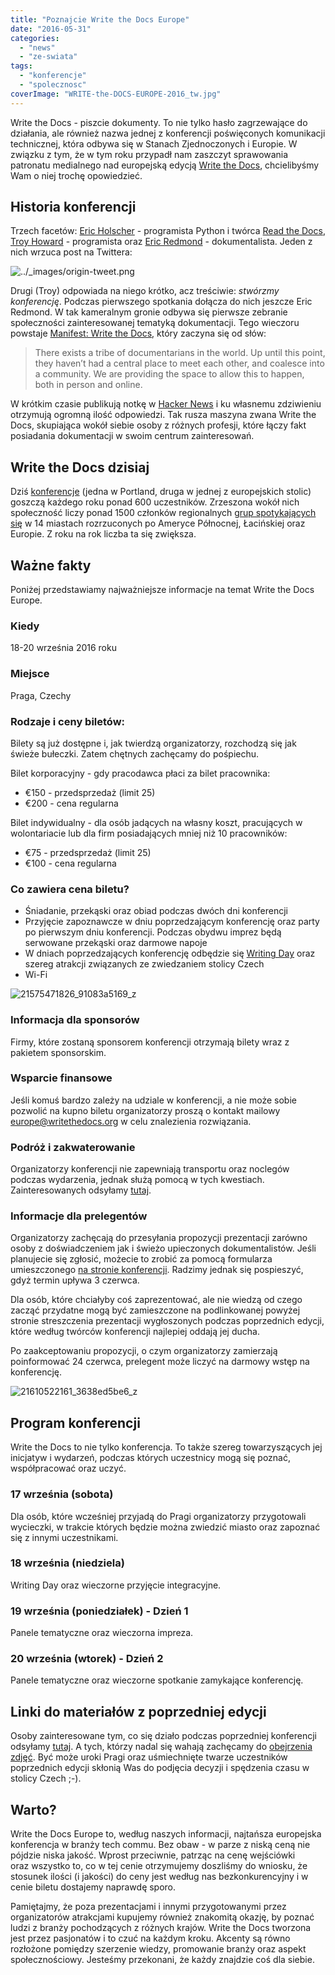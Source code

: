 ```yaml
---
title: "Poznajcie Write the Docs Europe"
date: "2016-05-31"
categories: 
  - "news"
  - "ze-swiata"
tags: 
  - "konferencje"
  - "spolecznosc"
coverImage: "WRITE-the-DOCS-EUROPE-2016_tw.jpg"
---
```


Write the Docs - piszcie dokumenty. To nie tylko hasło zagrzewające do działania, ale również nazwa jednej z konferencji poświęconych komunikacji technicznej, która odbywa się w Stanach Zjednoczonych i Europie. W związku z tym, że w tym roku przypadł nam zaszczyt sprawowania patronatu medialnego nad europejską edycją [Write the Docs](http://www.writethedocs.org/conf/eu/2016/), chcielibyśmy Wam o niej trochę opowiedzieć.

## Historia konferencji

Trzech facetów: [Eric Holscher](https://twitter.com/ericholscher) - programista Python i twórca [Read the Docs](https://readthedocs.org/), [Troy Howard](https://twitter.com/thoward37) - programista oraz [Eric Redmond](https://twitter.com/coderoshi) - dokumentalista. Jeden z nich wrzuca post na Twittera:

![../_images/origin-tweet.png](images/origin-tweet.png)

Drugi (Troy) odpowiada na niego krótko, acz treściwie: _stwórzmy konferencję_. Podczas pierwszego spotkania dołącza do nich jeszcze Eric Redmond. W tak kameralnym gronie odbywa się pierwsze zebranie społeczności zainteresowanej tematyką dokumentacji. Tego wieczoru powstaje [Manifest: Write the Docs](http://www.writethedocs.org/guide/about/vision/), który zaczyna się od słów:

> There exists a tribe of documentarians in the world. Up until this point, they haven’t had a central place to meet each other, and coalesce into a community. We are providing the space to allow this to happen, both in person and online.

W krótkim czasie publikują notkę w [Hacker News](https://news.ycombinator.com/item?id=5129425) i ku własnemu zdziwieniu otrzymują ogromną ilość odpowiedzi. Tak rusza maszyna zwana Write the Docs, skupiająca wokół siebie osoby z różnych profesji, które łączy fakt posiadania dokumentacji w swoim centrum zainteresowań.

## **Write the Docs dzisiaj**

Dziś [konferencje](http://www.writethedocs.org/conf/) (jedna w Portland, druga w jednej z europejskich stolic) goszczą każdego roku ponad 600 uczestników. Zrzeszona wokół nich społeczność liczy ponad 1500 członków regionalnych [grup spotykających się](http://www.writethedocs.org/meetups/) w 14 miastach rozrzuconych po Ameryce Północnej, Łacińskiej oraz Europie. Z roku na rok liczba ta się zwiększa.

## Ważne fakty

Poniżej przedstawiamy najważniejsze informacje na temat Write the Docs Europe.

### **Kiedy**

18-20 września 2016 roku

### **Miejsce**

Praga, Czechy

### **Rodzaje i ceny biletów:**

Bilety są już dostępne i, jak twierdzą organizatorzy, rozchodzą się jak świeże bułeczki. Zatem chętnych zachęcamy do pośpiechu.

Bilet korporacyjny - gdy pracodawca płaci za bilet pracownika:

- €150 - przedsprzedaż (limit 25)
- €200 - cena regularna

Bilet indywidualny - dla osób jadących na własny koszt, pracujących w wolontariacie lub dla firm posiadających mniej niż 10 pracowników:

- €75 - przedsprzedaż (limit 25)
- €100 - cena regularna

### **Co zawiera cena biletu?**

- Śniadanie, przekąski oraz obiad podczas dwóch dni konferencji
- Przyjęcie zapoznawcze w dniu poprzedzającym konferencję oraz party po pierwszym dniu konferencji. Podczas obydwu imprez będą serwowane przekąski oraz darmowe napoje
- W dniach poprzedzających konferencję odbędzie się [Writing Day](http://www.writethedocs.org/conf/eu/2016/writingday/) oraz szereg atrakcji związanych ze zwiedzaniem stolicy Czech
- Wi-Fi

![21575471826_91083a5169_z](images/21575471826_91083a5169_z.jpg)

### **Informacja dla sponsorów**

Firmy, które zostaną sponsorem konferencji otrzymają bilety wraz z pakietem sponsorskim.

### **Wsparcie finansowe**

Jeśli komuś bardzo zależy na udziale w konferencji, a nie może sobie pozwolić na kupno biletu organizatorzy proszą o kontakt mailowy [europe@writethedocs.org](mailto:europe@writethedocs.org) w celu znalezienia rozwiązania.

### **Podróż i zakwaterowanie**

Organizatorzy konferencji nie zapewniają transportu oraz noclegów podczas wydarzenia, jednak służą pomocą w tych kwestiach. Zainteresowanych odsyłamy [tutaj](http://www.writethedocs.org/conf/eu/2016/visiting/#where-to-stay).

### Informacje dla prelegentów

Organizatorzy zachęcają do przesyłania propozycji prezentacji zarówno osoby z doświadczeniem jak i świeżo upieczonych dokumentalistów. Jeśli planujecie się zgłosić, możecie to zrobić za pomocą formularza umieszczonego [na stronie konferencji](http://www.writethedocs.org/conf/eu/2016/cfp/). Radzimy jednak się pospieszyć, gdyż termin upływa 3 czerwca.

Dla osób, które chciałyby coś zaprezentować, ale nie wiedzą od czego zacząć przydatne mogą być zamieszczone na podlinkowanej powyżej stronie streszczenia prezentacji wygłoszonych podczas poprzednich edycji, które według twórców konferencji najlepiej oddają jej ducha.

Po zaakceptowaniu propozycji, o czym organizatorzy zamierzają poinformować 24 czerwca, prelegent może liczyć na darmowy wstęp na konferencję.

![21610522161_3638ed5be6_z](images/21610522161_3638ed5be6_z.jpg)

## Program konferencji

Write the Docs to nie tylko konferencja. To także szereg towarzyszących jej inicjatyw i wydarzeń, podczas których uczestnicy mogą się poznać, współpracować oraz uczyć.

### **17 września (sobota)**

Dla osób, które wcześniej przyjadą do Pragi organizatorzy przygotowali wycieczki, w trakcie których będzie można zwiedzić miasto oraz zapoznać się z innymi uczestnikami.

### **18 września (niedziela)**

Writing Day oraz wieczorne przyjęcie integracyjne.

### **19 września (poniedziałek) - Dzień 1**

Panele tematyczne oraz wieczorna impreza.

### **20 września (wtorek) - Dzień 2**

Panele tematyczne oraz wieczorne spotkanie zamykające konferencję.

## Linki do materiałów z poprzedniej edycji

Osoby zainteresowane tym, co się działo podczas poprzedniej konferencji odsyłamy [tutaj](https://www.youtube.com/playlist?list=PLZAeFn6dfHplFNTsVdBuHk6vPZbsvHtDw). A tych, którzy nadal się wahają zachęcamy do [obejrzenia zdjęć](https://www.flickr.com/photos/writethedocs). Być może uroki Pragi oraz uśmiechnięte twarze uczestników poprzednich edycji skłonią Was do podjęcia decyzji i spędzenia czasu w stolicy Czech ;-).

## Warto?

Write the Docs Europe to, według naszych informacji, najtańsza europejska konferencja w branży tech commu. Bez obaw - w parze z niską ceną nie pójdzie niska jakość. Wprost przeciwnie, patrząc na cenę wejściówki oraz wszystko to, co w tej cenie otrzymujemy doszliśmy do wniosku, że stosunek ilości (i jakości) do ceny jest według nas bezkonkurencyjny i w cenie biletu dostajemy naprawdę sporo.

Pamiętajmy, że poza prezentacjami i innymi przygotowanymi przez organizatorów atrakcjami kupujemy również znakomitą okazję, by poznać ludzi z branży pochodzących z różnych krajów. Write the Docs tworzona jest przez pasjonatów i to czuć na każdym kroku. Akcenty są równo rozłożone pomiędzy szerzenie wiedzy, promowanie branży oraz aspekt społecznościowy. Jesteśmy przekonani, że każdy znajdzie coś dla siebie.
